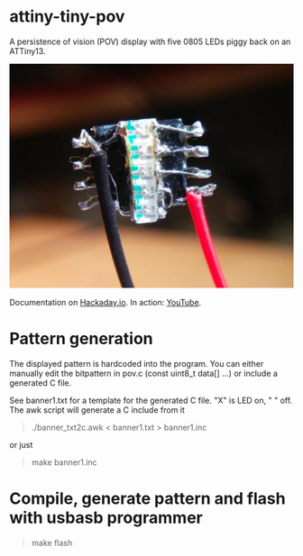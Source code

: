 # attiny-tiny-pov
A persistence of vision (POV) display with five 0805 LEDs piggy back on an ATTiny13.

![Frontview](img/tiny_front.jpg)

Documentation on [Hackaday.io](https://hackaday.io/project/29540-tiny-pov).
In action: [YouTube](https://youtu.be/9anE3Tc2hCU).


# Pattern generation

The displayed pattern is hardcoded into the program. You can either manually
edit the bitpattern in pov.c (const uint8_t data[] ...) or include a generated
C file.

See banner1.txt for a template for the generated C file. "X" is LED on, " " off.
The awk script will generate a C include from it

> ./banner_txt2c.awk < banner1.txt > banner1.inc

or just

> make banner1.inc


# Compile, generate pattern and flash with usbasb programmer

> make flash






